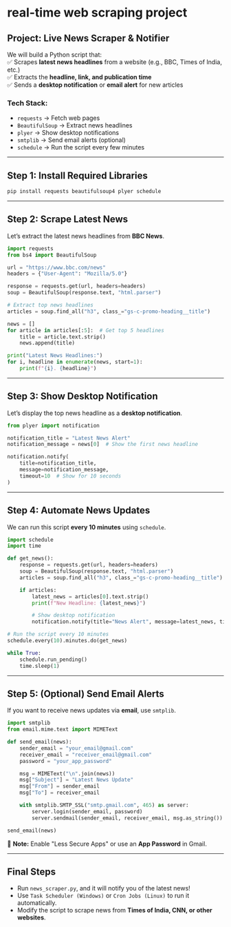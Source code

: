 # real-time web scraping project 

## **Project: Live News Scraper & Notifier**  
We will build a Python script that:  
✅ Scrapes **latest news headlines** from a website (e.g., BBC, Times of India, etc.)  
✅ Extracts the **headline, link, and publication time**  
✅ Sends a **desktop notification** or **email alert** for new articles  

### **Tech Stack:**  
- `requests` → Fetch web pages  
- `BeautifulSoup` → Extract news headlines  
- `plyer` → Show desktop notifications  
- `smtplib` → Send email alerts (optional)  
- `schedule` → Run the script every few minutes  

---

## **Step 1: Install Required Libraries**  
```sh
pip install requests beautifulsoup4 plyer schedule
```

---

## **Step 2: Scrape Latest News**  
Let’s extract the latest news headlines from **BBC News**.  

```python
import requests
from bs4 import BeautifulSoup

url = "https://www.bbc.com/news"
headers = {"User-Agent": "Mozilla/5.0"}

response = requests.get(url, headers=headers)
soup = BeautifulSoup(response.text, "html.parser")

# Extract top news headlines
articles = soup.find_all("h3", class_="gs-c-promo-heading__title")

news = []
for article in articles[:5]:  # Get top 5 headlines
    title = article.text.strip()
    news.append(title)

print("Latest News Headlines:")
for i, headline in enumerate(news, start=1):
    print(f"{i}. {headline}")
```

---

## **Step 3: Show Desktop Notification**  
Let’s display the top news headline as a **desktop notification**.  

```python
from plyer import notification

notification_title = "Latest News Alert"
notification_message = news[0]  # Show the first news headline

notification.notify(
    title=notification_title,
    message=notification_message,
    timeout=10  # Show for 10 seconds
)
```

---

## **Step 4: Automate News Updates**  
We can run this script **every 10 minutes** using `schedule`.  

```python
import schedule
import time

def get_news():
    response = requests.get(url, headers=headers)
    soup = BeautifulSoup(response.text, "html.parser")
    articles = soup.find_all("h3", class_="gs-c-promo-heading__title")

    if articles:
        latest_news = articles[0].text.strip()
        print(f"New Headline: {latest_news}")

        # Show desktop notification
        notification.notify(title="News Alert", message=latest_news, timeout=10)

# Run the script every 10 minutes
schedule.every(10).minutes.do(get_news)

while True:
    schedule.run_pending()
    time.sleep(1)
```

---

## **Step 5: (Optional) Send Email Alerts**  
If you want to receive news updates via **email**, use `smtplib`.  

```python
import smtplib
from email.mime.text import MIMEText

def send_email(news):
    sender_email = "your_email@gmail.com"
    receiver_email = "receiver_email@gmail.com"
    password = "your_app_password"

    msg = MIMEText("\n".join(news))
    msg["Subject"] = "Latest News Update"
    msg["From"] = sender_email
    msg["To"] = receiver_email

    with smtplib.SMTP_SSL("smtp.gmail.com", 465) as server:
        server.login(sender_email, password)
        server.sendmail(sender_email, receiver_email, msg.as_string())

send_email(news)
```

🛑 **Note:** Enable "Less Secure Apps" or use an **App Password** in Gmail.

---

## **Final Steps**  
- Run `news_scraper.py`, and it will notify you of the latest news!  
- Use `Task Scheduler (Windows)` or `Cron Jobs (Linux)` to run it automatically.  
- Modify the script to scrape news from **Times of India, CNN, or other websites**.  

